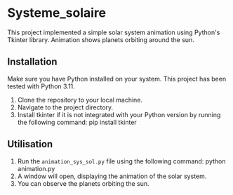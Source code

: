 # Systeme_solaire

This project implemented a simple solar system animation using Python's Tkinter library. Animation shows planets orbiting around the sun.

## Installation

Make sure you have Python installed on your system. This project has been tested with Python 3.11.

1. Clone the repository to your local machine.
2. Navigate to the project directory.
3. Install tkinter if it is not integrated with your Python version by running the following command: pip install tkinter


## Utilisation

1. Run the `animation_sys_sol.py` file using the following command:
   python animation.py
2. A window will open, displaying the animation of the solar system.
3. You can observe the planets orbiting the sun.

